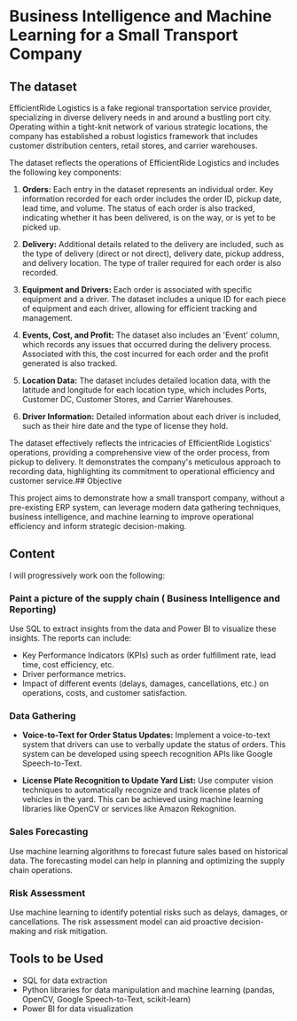 # Business Intelligence and Machine Learning for a Small Transport Company
## The dataset
EfficientRide Logistics is a fake regional transportation service provider, specializing in diverse delivery needs in and around a bustling port city. Operating within a tight-knit network of various strategic locations, the company has established a robust logistics framework that includes customer distribution centers, retail stores, and carrier warehouses.

The dataset reflects the operations of EfficientRide Logistics and includes the following key components:

1. **Orders:** Each entry in the dataset represents an individual order. Key information recorded for each order includes the order ID, pickup date, lead time, and volume. The status of each order is also tracked, indicating whether it has been delivered, is on the way, or is yet to be picked up.

2. **Delivery:** Additional details related to the delivery are included, such as the type of delivery (direct or not direct), delivery date, pickup address, and delivery location. The type of trailer required for each order is also recorded.

3. **Equipment and Drivers:** Each order is associated with specific equipment and a driver. The dataset includes a unique ID for each piece of equipment and each driver, allowing for efficient tracking and management.

4. **Events, Cost, and Profit:** The dataset also includes an 'Event' column, which records any issues that occurred during the delivery process. Associated with this, the cost incurred for each order and the profit generated is also tracked.

5. **Location Data:** The dataset includes detailed location data, with the latitude and longitude for each location type, which includes Ports, Customer DC, Customer Stores, and Carrier Warehouses.

6. **Driver Information:** Detailed information about each driver is included, such as their hire date and the type of license they hold.

The dataset effectively reflects the intricacies of EfficientRide Logistics' operations, providing a comprehensive view of the order process, from pickup to delivery. It demonstrates the company's meticulous approach to recording data, highlighting its commitment to operational efficiency and customer service.## Objective

This project aims to demonstrate how a small transport company, without a pre-existing ERP system, can leverage modern data gathering techniques, business intelligence, and machine learning to improve operational efficiency and inform strategic decision-making.

## Content
I will progressively work oon the following:


### Paint a picture of the supply chain ( Business Intelligence and Reporting)

Use SQL to extract insights from the data and Power BI to visualize these insights. The reports can include:
- Key Performance Indicators (KPIs) such as order fulfillment rate, lead time, cost efficiency, etc.
- Driver performance metrics.
- Impact of different events (delays, damages, cancellations, etc.) on operations, costs, and customer satisfaction.
  
### Data Gathering

- **Voice-to-Text for Order Status Updates:** Implement a voice-to-text system that drivers can use to verbally update the status of orders. This system can be developed using speech recognition APIs like Google Speech-to-Text.

- **License Plate Recognition to Update Yard List:** Use computer vision techniques to automatically recognize and track license plates of vehicles in the yard. This can be achieved using machine learning libraries like OpenCV or services like Amazon Rekognition.
### Sales Forecasting

Use machine learning algorithms to forecast future sales based on historical data. The forecasting model can help in planning and optimizing the supply chain operations.

### Risk Assessment

Use machine learning to identify potential risks such as delays, damages, or cancellations. The risk assessment model can aid proactive decision-making and risk mitigation.

## Tools to be Used

- SQL for data extraction
- Python libraries for data manipulation and machine learning (pandas, OpenCV, Google Speech-to-Text, scikit-learn)
- Power BI for data visualization

